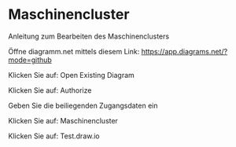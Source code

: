 # Maschinencluster

Anleitung zum Bearbeiten des Maschinenclusters

Öffne diagramm.net mittels diesem Link: https://app.diagrams.net/?mode=github

Klicken Sie auf: Open Existing Diagram

Klicken Sie auf: Authorize

Geben Sie die beiliegenden Zugangsdaten ein

Klicken Sie auf: Maschinencluster

Klicken Sie auf: Test.draw.io

